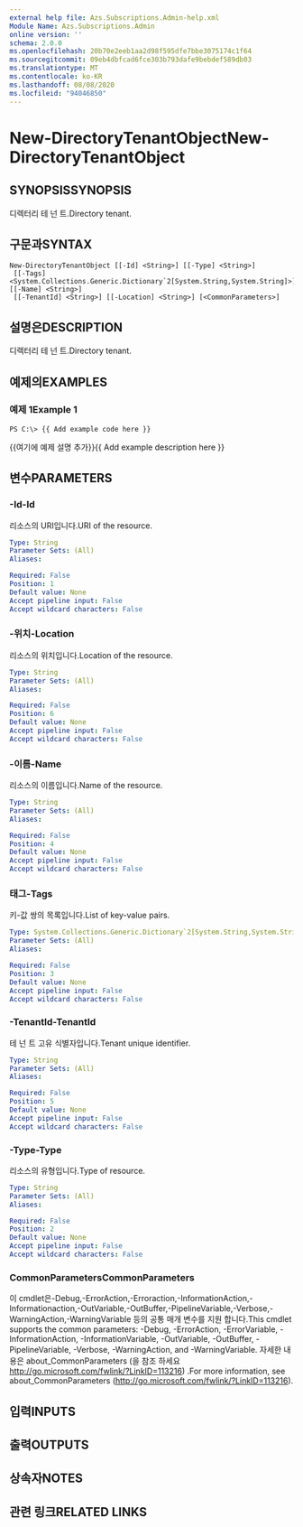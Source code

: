 ```yaml
---
external help file: Azs.Subscriptions.Admin-help.xml
Module Name: Azs.Subscriptions.Admin
online version: ''
schema: 2.0.0
ms.openlocfilehash: 20b70e2eeb1aa2d98f595dfe7bbe3075174c1f64
ms.sourcegitcommit: 09eb4dbfcad6fce303b793dafe9bebdef589db03
ms.translationtype: MT
ms.contentlocale: ko-KR
ms.lasthandoff: 08/08/2020
ms.locfileid: "94046850"
---
```

# <span data-ttu-id="14aee-101">New-DirectoryTenantObject</span><span class="sxs-lookup"><span data-stu-id="14aee-101">New-DirectoryTenantObject</span></span>

## <span data-ttu-id="14aee-102">SYNOPSIS</span><span class="sxs-lookup"><span data-stu-id="14aee-102">SYNOPSIS</span></span>
<span data-ttu-id="14aee-103">디렉터리 테 넌 트.</span><span class="sxs-lookup"><span data-stu-id="14aee-103">Directory tenant.</span></span>

## <span data-ttu-id="14aee-104">구문과</span><span class="sxs-lookup"><span data-stu-id="14aee-104">SYNTAX</span></span>

```
New-DirectoryTenantObject [[-Id] <String>] [[-Type] <String>]
 [[-Tags] <System.Collections.Generic.Dictionary`2[System.String,System.String]>] [[-Name] <String>]
 [[-TenantId] <String>] [[-Location] <String>] [<CommonParameters>]
```

## <span data-ttu-id="14aee-105">설명은</span><span class="sxs-lookup"><span data-stu-id="14aee-105">DESCRIPTION</span></span>
<span data-ttu-id="14aee-106">디렉터리 테 넌 트.</span><span class="sxs-lookup"><span data-stu-id="14aee-106">Directory tenant.</span></span>

## <span data-ttu-id="14aee-107">예제의</span><span class="sxs-lookup"><span data-stu-id="14aee-107">EXAMPLES</span></span>

### <span data-ttu-id="14aee-108">예제 1</span><span class="sxs-lookup"><span data-stu-id="14aee-108">Example 1</span></span>
```
PS C:\> {{ Add example code here }}
```

<span data-ttu-id="14aee-109">{{여기에 예제 설명 추가}}</span><span class="sxs-lookup"><span data-stu-id="14aee-109">{{ Add example description here }}</span></span>

## <span data-ttu-id="14aee-110">변수</span><span class="sxs-lookup"><span data-stu-id="14aee-110">PARAMETERS</span></span>

### <span data-ttu-id="14aee-111">-Id</span><span class="sxs-lookup"><span data-stu-id="14aee-111">-Id</span></span>
<span data-ttu-id="14aee-112">리소스의 URI입니다.</span><span class="sxs-lookup"><span data-stu-id="14aee-112">URI of the resource.</span></span>

```yaml
Type: String
Parameter Sets: (All)
Aliases: 

Required: False
Position: 1
Default value: None
Accept pipeline input: False
Accept wildcard characters: False
```

### <span data-ttu-id="14aee-113">-위치</span><span class="sxs-lookup"><span data-stu-id="14aee-113">-Location</span></span>
<span data-ttu-id="14aee-114">리소스의 위치입니다.</span><span class="sxs-lookup"><span data-stu-id="14aee-114">Location of the resource.</span></span>

```yaml
Type: String
Parameter Sets: (All)
Aliases: 

Required: False
Position: 6
Default value: None
Accept pipeline input: False
Accept wildcard characters: False
```

### <span data-ttu-id="14aee-115">-이름</span><span class="sxs-lookup"><span data-stu-id="14aee-115">-Name</span></span>
<span data-ttu-id="14aee-116">리소스의 이름입니다.</span><span class="sxs-lookup"><span data-stu-id="14aee-116">Name of the resource.</span></span>

```yaml
Type: String
Parameter Sets: (All)
Aliases: 

Required: False
Position: 4
Default value: None
Accept pipeline input: False
Accept wildcard characters: False
```

### <span data-ttu-id="14aee-117">태그</span><span class="sxs-lookup"><span data-stu-id="14aee-117">-Tags</span></span>
<span data-ttu-id="14aee-118">키-값 쌍의 목록입니다.</span><span class="sxs-lookup"><span data-stu-id="14aee-118">List of key-value pairs.</span></span>

```yaml
Type: System.Collections.Generic.Dictionary`2[System.String,System.String]
Parameter Sets: (All)
Aliases: 

Required: False
Position: 3
Default value: None
Accept pipeline input: False
Accept wildcard characters: False
```

### <span data-ttu-id="14aee-119">-TenantId</span><span class="sxs-lookup"><span data-stu-id="14aee-119">-TenantId</span></span>
<span data-ttu-id="14aee-120">테 넌 트 고유 식별자입니다.</span><span class="sxs-lookup"><span data-stu-id="14aee-120">Tenant unique identifier.</span></span>

```yaml
Type: String
Parameter Sets: (All)
Aliases: 

Required: False
Position: 5
Default value: None
Accept pipeline input: False
Accept wildcard characters: False
```

### <span data-ttu-id="14aee-121">-Type</span><span class="sxs-lookup"><span data-stu-id="14aee-121">-Type</span></span>
<span data-ttu-id="14aee-122">리소스의 유형입니다.</span><span class="sxs-lookup"><span data-stu-id="14aee-122">Type of resource.</span></span>

```yaml
Type: String
Parameter Sets: (All)
Aliases: 

Required: False
Position: 2
Default value: None
Accept pipeline input: False
Accept wildcard characters: False
```

### <span data-ttu-id="14aee-123">CommonParameters</span><span class="sxs-lookup"><span data-stu-id="14aee-123">CommonParameters</span></span>
<span data-ttu-id="14aee-124">이 cmdlet은-Debug,-ErrorAction,-Erroraction,-InformationAction,-Informationaction,-OutVariable,-OutBuffer,-PipelineVariable,-Verbose,-WarningAction,-WarningVariable 등의 공통 매개 변수를 지원 합니다.</span><span class="sxs-lookup"><span data-stu-id="14aee-124">This cmdlet supports the common parameters: -Debug, -ErrorAction, -ErrorVariable, -InformationAction, -InformationVariable, -OutVariable, -OutBuffer, -PipelineVariable, -Verbose, -WarningAction, and -WarningVariable.</span></span> <span data-ttu-id="14aee-125">자세한 내용은 about_CommonParameters (을 참조 하세요 http://go.microsoft.com/fwlink/?LinkID=113216) .</span><span class="sxs-lookup"><span data-stu-id="14aee-125">For more information, see about_CommonParameters (http://go.microsoft.com/fwlink/?LinkID=113216).</span></span>

## <span data-ttu-id="14aee-126">입력</span><span class="sxs-lookup"><span data-stu-id="14aee-126">INPUTS</span></span>

## <span data-ttu-id="14aee-127">출력</span><span class="sxs-lookup"><span data-stu-id="14aee-127">OUTPUTS</span></span>

## <span data-ttu-id="14aee-128">상속자</span><span class="sxs-lookup"><span data-stu-id="14aee-128">NOTES</span></span>

## <span data-ttu-id="14aee-129">관련 링크</span><span class="sxs-lookup"><span data-stu-id="14aee-129">RELATED LINKS</span></span>

